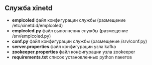 ## Служба xinetd ##

* **emplcoled** файл конфигурации службы (размещение /etc/xinetd.d/emplcoled)
* **emplcoled.py** файл выполнения службы (размещение /srv/emplcoled.py)
* **conf.py** файл конфигурации службы (размещение /srv/conf.py)
* **server.properties** файл конфигурации узла kafka
* **zookeeper.properties** файл конфигурации узла zookeeper
* **requirements.txt** список установленных python пакетов